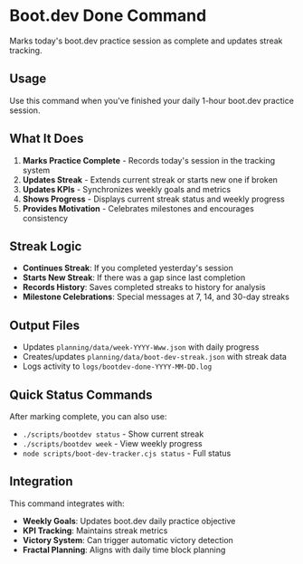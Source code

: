 # Boot.dev Done Command

Marks today's boot.dev practice session as complete and updates streak tracking.

## Usage
Use this command when you've finished your daily 1-hour boot.dev practice session.

## What It Does
1. **Marks Practice Complete** - Records today's session in the tracking system
2. **Updates Streak** - Extends current streak or starts new one if broken
3. **Updates KPIs** - Synchronizes weekly goals and metrics
4. **Shows Progress** - Displays current streak status and weekly progress
5. **Provides Motivation** - Celebrates milestones and encourages consistency

## Streak Logic
- **Continues Streak**: If you completed yesterday's session
- **Starts New Streak**: If there was a gap since last completion
- **Records History**: Saves completed streaks to history for analysis
- **Milestone Celebrations**: Special messages at 7, 14, and 30-day streaks

## Output Files
- Updates `planning/data/week-YYYY-Www.json` with daily progress
- Creates/updates `planning/data/boot-dev-streak.json` with streak data
- Logs activity to `logs/bootdev-done-YYYY-MM-DD.log`

## Quick Status Commands
After marking complete, you can also use:
- `./scripts/bootdev status` - Show current streak
- `./scripts/bootdev week` - View weekly progress
- `node scripts/boot-dev-tracker.cjs status` - Full status

## Integration
This command integrates with:
- **Weekly Goals**: Updates boot.dev daily practice objective
- **KPI Tracking**: Maintains streak metrics
- **Victory System**: Can trigger automatic victory detection
- **Fractal Planning**: Aligns with daily time block planning
